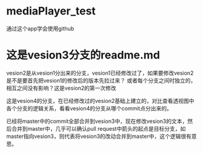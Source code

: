 # mediaPlayer_test
通过这个app学会使用github

这是vesion3分支的readme.md
=======


vesion2是从vesion1分出来的分支，vesion1已经修改过了，如果要修改vesion2是不是要首先把vesion1的修改后的版本先拉过来？
或者每个分支之间时独立的，相互之间没有影响？这是vesion2的第一次修改

这是vesion4的分支，在已经修改过的vesion2基础上建立的，对比查看透视图中各个分支的逻辑关系，看看vesion4的分支从哪个commit点分出来的。

已经将master中的commit全部合并到vesion3中，现在修改vesion3的文本，然后合并到master中，几乎可以确认pull request中箭头的起点是目标分支，如master指向vesion3，则代表将vesion3的改动合并到master中，这个逻辑很有意思。

